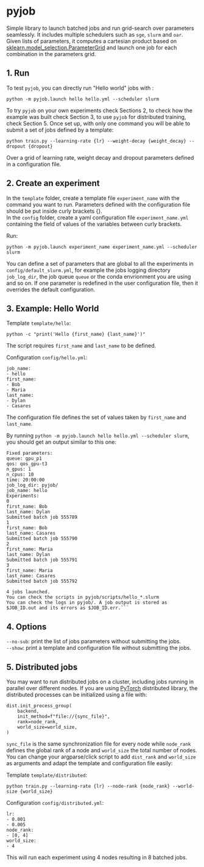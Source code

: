# pyjob

Simple library to launch batched jobs and run grid-search over parameters seamlessly. It includes multiple schedulers such as `sge`, `slurm` and `oar`. Given lists of parameters, it computes a cartesian product based on [sklearn.model_selection.ParameterGrid](https://scikit-learn.org/stable/modules/generated/sklearn.model_selection.ParameterGrid.html) and launch one job for each combination in the parameters grid.<br/>


## 1. Run
To test `pyjob`, you can directly run "Hello world" jobs with :
```
python -m pyjob.launch hello hello.yml --scheduler slurm
```

To try `pyjob` on your own experiments check Sections 2, to check how the example was built check Section 3, to use `pyjob` for distributed training, check Section 5. Once set up, with only one command you will be able to submit a set of jobs defined by a template:

```
python train.py --learning-rate {lr} --weight-decay {weight_decay} --dropout {dropout}
```

Over a grid of learning rate, weight decay and dropout parameters defined in a configuration file.

## 2. Create an experiment

In the `template` folder, create a template file `experiment_name` with the command you want to run. Parameters defined with the configuration file should be put inside curly brackets \{\}.<br/>
In the `config` folder, create a yaml configuration file `experiment_name.yml` containing the field of values of the variables between curly brackets.<br/>

Run:

```
python -m pyjob.launch experiment_name experiment_name.yml --scheduler slurm
```

You can define a set of parameters that are global to all the experiments in `config/default_slurm.yml`, for example the jobs logging directory `job_log_dir`, the job queue `queue` or the conda envrionment you are using and so on. If one parameter is redefined in the user configuration file, then it overrides the default configuration.


## 3. Example: Hello World
Template `template/hello`:
```
python -c "print('Hello {first_name} {last_name}')"
```
The script requires `first_name` and `last_name` to be defined.


Configuration `config/hello.yml`:
```
job_name:
- hello
first_name:
- Bob
- Maria
last_name:
- Dylan
- Casares
```
The configuration file defines the set of values taken by `first_name` and `last_name`.

By running `python -m pyjob.launch hello hello.yml --scheduler slurm`, you should get an output similar to this one:
```
Fixed parameters:
queue: gpu_p1
qos: qos_gpu-t3
n_gpus: 1
n_cpus: 10
time: 20:00:00
job_log_dir: pyjob/
job_name: hello
Experiments:
0
first_name: Bob
last_name: Dylan
Submitted batch job 555789
1
first_name: Bob
last_name: Casares
Submitted batch job 555790
2
first_name: Maria
last_name: Dylan
Submitted batch job 555791
3
first_name: Maria
last_name: Casares
Submitted batch job 555792

4 jobs launched.
You can check the scripts in pyjob/scripts/hello_*.slurm
You can check the logs in pyjob/. A job output is stored as $JOB_ID.out and its errors as $JOB_ID.err.```
```

## 4. Options
`--no-sub`: print the list of jobs parameters without submitting the jobs.<br/>
`--show`: print a template and configuration file without submitting the jobs.<br/>


## 5. Distributed jobs

You may want to run distributed jobs on a cluster, including jobs running in parallel over different nodes. If you are using [PyTorch](https://pytorch.org/) distributed library, the distributed processes can be initialized using a file with:
```
dist.init_process_group(
    backend,
    init_method=f"file://{sync_file}",
    rank=node_rank,
    world_size=world_size,
)
```
`sync_file` is the same synchronization file for every node while `node_rank` defines the global rank of a node and `world_size` the total number of nodes. You can change your argparse/click script to add `dist_rank` and `world_size` as arguments and adapt the template and configuration file easily:

Template `template/distributed`:
```
python train.py --learning-rate {lr} --node-rank {node_rank} --world-size {world_size}
```

Configuration `config/distributed.yml`:
```
lr:
- 0.001
- 0.005
node_rank:
- [0, 4]
world_size:
- 4
```

This will run each experiment using 4 nodes resulting in 8 batched jobs.
